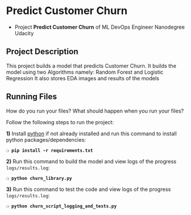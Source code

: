 # Predict Customer Churn

- Project **Predict Customer Churn** of ML DevOps Engineer Nanodegree Udacity

## Project Description
This project builds a model that predicts Customer Churn. 
It builds the model using two Algorithms namely: Random Forest and Logistic Regression
It also stores EDA images and results of the models

## Running Files
How do you run your files? What should happen when you run your files?

Follow the following steps to run the project:

**1)** Install [python](https://www.python.org/) if not already installed and run this command to install python packages/dependencies:

__`❍ pip install -r requirements.txt `__

**2)** Run this command to build the model and view logs of the progress `logs/results.log`:

__`❍ python churn_library.py `__

**3)** Run this command to test the code and view logs of the progress `logs/results.log`:

__`❍ python churn_script_logging_and_tests.py `__
